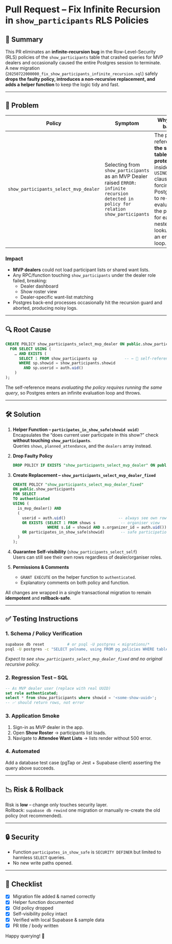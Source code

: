 # Pull Request – Fix Infinite Recursion in `show_participants` RLS Policies

## 📑 Summary  
This PR eliminates an **infinite-recursion bug** in the Row-Level-Security (RLS) policies of the `show_participants` table that crashed queries for MVP dealers and occasionally caused the entire Postgres session to terminate.  
A new migration (`20250722000000_fix_show_participants_infinite_recursion.sql`) safely **drops the faulty policy, introduces a non-recursive replacement, and adds a helper function** to keep the logic tidy and fast.

---

## 🐞 Problem  

| Policy | Symptom | Why it’s bad |
|--------|---------|--------------|
| `show_participants_select_mvp_dealer` | Selecting from `show_participants` as an MVP Dealer raised `ERROR:  infinite recursion detected in policy for relation show_participants` | The policy referenced **the same table it protects** inside its `USING (…)` clause, forcing Postgres to re-evaluate the policy for each nested lookup – an endless loop. |

### Impact
* **MVP dealers** could not load participant lists or shared want lists.  
* Any RPC/function touching `show_participants` under the dealer role failed, breaking:
  * Dealer dashboard
  * Show roster view
  * Dealer-specific want-list matching
* Postgres back-end processes occasionally hit the recursion guard and aborted, producing noisy logs.

---

## 🔍 Root Cause  
```sql
CREATE POLICY show_participants_select_mvp_dealer ON public.show_participants
  FOR SELECT USING (
    … AND EXISTS (
      SELECT 1 FROM show_participants sp            -- ← 🔁 self-reference
      WHERE sp.showid = show_participants.showid
        AND sp.userid = auth.uid()
    )
);
```

The self-reference means *evaluating the policy requires running the same query*, so Postgres enters an infinite evaluation loop and throws.

---

## 🛠️  Solution  

1. **Helper Function – `participates_in_show_safe(showid uuid)`**  
   Encapsulates the “does current user participate in this show?” check **without touching `show_participants`**.  
   Queries `shows`, `planned_attendance`, and the `dealers` array instead.

2. **Drop Faulty Policy**  
   ```sql
   DROP POLICY IF EXISTS "show_participants_select_mvp_dealer" ON public.show_participants;
   ```

3. **Create Replacement – `show_participants_select_mvp_dealer_fixed`**  
   ```sql
   CREATE POLICY "show_participants_select_mvp_dealer_fixed"
   ON public.show_participants
   FOR SELECT
   TO authenticated
   USING (
     is_mvp_dealer() AND
     (
       userid = auth.uid()                       -- always see own row
       OR EXISTS (SELECT 1 FROM shows s           -- organiser view
                  WHERE s.id = showid AND s.organizer_id = auth.uid())
       OR participates_in_show_safe(showid)       -- safe participation check
     )
   );
   ```

4. **Guarantee Self-visibility** (`show_participants_select_self`)  
   Users can still see their own rows regardless of dealer/organiser roles.

5. **Permissions & Comments**  
   * `GRANT EXECUTE` on the helper function to `authenticated`.
   * Explanatory comments on both policy and function.

All changes are wrapped in a single transactional migration to remain **idempotent** and **rollback-safe**.

---

## ✅ Testing Instructions  

### 1. Schema / Policy Verification
```sh
supabase db reset          # or psql -U postgres < migrations/*
psql -U postgres -c "SELECT polname, using FROM pg_policies WHERE tablename='show_participants';"
```
*Expect to see `show_participants_select_mvp_dealer_fixed` and no original recursive policy.*

### 2. Regression Test – SQL
```sql
-- As MVP dealer user (replace with real UUID)
set role authenticated;
select * from show_participants where showid = '<some-show-uuid>';
-- ✅ should return rows, not error
```

### 3. Application Smoke
1. Sign-in as MVP dealer in the app.
2. Open **Show Roster** → participants list loads.
3. Navigate to **Attendee Want Lists** → lists render without 500 error.

### 4. Automated
Add a database test case (pgTap or Jest + Supabase client) asserting the query above succeeds.

---

## 📉 Risk & Rollback  

Risk is **low** – change only touches security layer.  
Rollback: `supabase db rewind` one migration or manually re-create the old policy (not recommended).

---

## 🔒 Security

* Function `participates_in_show_safe` is `SECURITY DEFINER` but limited to harmless `SELECT` queries.
* No new write paths opened.

---

## 📝 Checklist
- [x] Migration file added & named correctly
- [x] Helper function documented
- [x] Old policy dropped
- [x] Self-visibility policy intact
- [x] Verified with local Supabase & sample data
- [x] PR title / body written

Happy querying! 🚀
